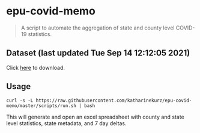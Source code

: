 # epu-covid-memo

> A script to automate the aggregation of state and county level COVID-19 statistics.

<!-- tmpl start -->

## Dataset (last updated Tue Sep 14 12:12:05 2021)

Click [here](https://covid-artifacts.s3.amazonaws.com/records/2021-9-14-12125-covid_artifact.xls) to download.

<!-- tmpl end -->

## Usage

```
curl -s -L https://raw.githubusercontent.com/katharinekurz/epu-covid-memo/master/scripts/run.sh | bash
```

This will generate and open an excel spreadsheet with county and state level statistics, state metadata, and 7 day deltas.